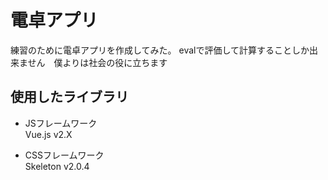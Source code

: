 # 電卓アプリ
練習のために電卓アプリを作成してみた。
evalで評価して計算することしか出来ません　僕よりは社会の役に立ちます

## 使用したライブラリ

- JSフレームワーク  
    Vue.js v2.X  
    
- CSSフレームワーク  
    Skeleton v2.0.4
